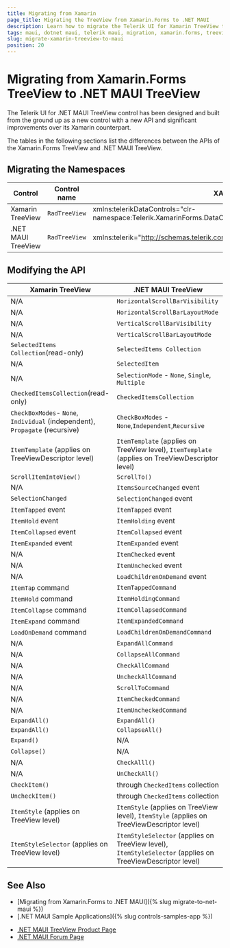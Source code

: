 ```yaml
---
title: Migrating from Xamarin
page_title: Migrating the TreeView from Xamarin.Forms to .NET MAUI
description: Learn how to migrate the Telerik UI for Xamarin TreeView to the Telerik UI for .NET MAUI framework by updating the namespaces and the incompatible NuGet packages.
tags: maui, dotnet maui, telerik maui, migration, xamarin.forms, treeview
slug: migrate-xamarin-treeview-to-maui
position: 20
---
```


# Migrating from Xamarin.Forms TreeView to .NET MAUI TreeView

The Telerik UI for .NET MAUI TreeView control has been designed and built from the ground up as a new control with a new API and significant improvements over its Xamarin counterpart.

The tables in the following sections list the differences between the APIs of the Xamarin.Forms TreeView and .NET MAUI TreeView.

## Migrating the Namespaces

| Control | Control name | XAML Namespcace | C# Namespace|
| --------------- | --------------- | --------------- | --------------- |
| Xamarin TreeView | `RadTreeView` | xmlns:telerikDataControls="clr-namespace:Telerik.XamarinForms.DataControls;assembly=Telerik.XamarinForms.DataControls" | using Telerik.XamarinForms.DataControls; |
| .NET MAUI TreeView | `RadTreeView` | xmlns:telerik="http://schemas.telerik.com/2022/xaml/maui"` | using Telerik.Maui.Controls; |


## Modifying the API

| Xamarin TreeView | .NET MAUI TreeView |
| ------------- | --------------- |
| N/A | `HorizontalScrollBarVisibility` |
| N/A | `HorizontalScrollBarLayoutMode` |
| N/A | `VerticalScrollBarVisibility` |
| N/A | `VerticalScrollBarLayoutMode` |
| `SelectedItems Collection`(read-only) | `SelectedItems Collection` |
| N/A | `SelectedItem` |
| N/A | `SelectionMode` - `None`, `Single`, `Multiple` |
| `CheckedItemsCollection`(read-only) | `CheckedItemsCollection` |
| `CheckBoxModes`- `None`, `Individual` (independent), `Propagate` (recursive) | `CheckBoxModes` - `None`,`Independent`,`Recursive` |
| `ItemTemplate` (applies on TreeViewDescriptor level) | `ItemTemplate` (applies on TreeView level), `ItemTemplate` (applies on TreeViewDescriptor level) |
| `ScrollItemIntoView()` | `ScrollTo()` |
| N/A | `ItemsSourceChanged` event |
| `SelectionChanged` | `SelectionChanged` event |
| `ItemTapped` event | `ItemTapped` event |
| `ItemHold` event | `ItemHolding` event |
| `ItemCollapsed` event | `ItemCollapsed` event |
| `ItemExpanded` event | `ItemExpanded` event |
| N/A | `ItemChecked` event |
| N/A | `ItemUnchecked` event |
| N/A | `LoadChildrenOnDemand` event |
| `ItemTap` command | `ItemTappedCommand` |
| `ItemHold` command | `ItemHoldingCommand` | 
| `ItemCollapse` command | `ItemCollapsedCommand` |
| `ItemExpand` command | `ItemExpandedCommand` |
| `LoadOnDemand` command | `LoadChildrenOnDemandCommand` |
| N/A | `ExpandAllCommand` |
| N/A | `CollapseAllCommand` |
| N/A | `CheckAllCommand` |
| N/A | `UncheckAllCommand` |
| N/A | `ScrollToCommand` |
| N/A | `ItemCheckedCommand` |
| N/A | `ItemUncheckedCommand` |
| `ExpandAll()` | `ExpandAll()` |
| `ExpandAll()` | `CollapseAll()` |
| `Expand()` | N/A |
| `Collapse()` | N/A |
| N/A | `CheckAlll()` |
| N/A | `UnCheckAll()` |
| `CheckItem()` | through `CheckedItems` collection |
| `UncheckItem()` | through `CheckedItems` collection |
| `ItemStyle` (applies on TreeView level) | `ItemStyle` (applies on TreeView level), `ItemStyle` (applies on TreeViewDescriptor level) |
| `ItemStyleSelector` (applies on TreeView level) | `ItemStyleSelector` (applies on TreeView level), `ItemStyleSelector` (applies on TreeViewDescriptor level) |


## See Also

* [Migrating from Xamarin.Forms to .NET MAUI]({% slug migrate-to-net-maui %})
* [.NET MAUI Sample Applications]({% slug controls-samples-app %})
- [.NET MAUI TreeView Product Page](https://www.telerik.com/maui-ui/treeview)
- [.NET MAUI Forum Page](https://www.telerik.com/forums/maui?tagId=1853)
